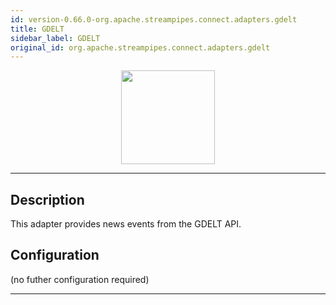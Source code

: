 ```yaml
---
id: version-0.66.0-org.apache.streampipes.connect.adapters.gdelt
title: GDELT
sidebar_label: GDELT
original_id: org.apache.streampipes.connect.adapters.gdelt
---
```


<!--
  ~ Licensed to the Apache Software Foundation (ASF) under one or more
  ~ contributor license agreements.  See the NOTICE file distributed with
  ~ this work for additional information regarding copyright ownership.
  ~ The ASF licenses this file to You under the Apache License, Version 2.0
  ~ (the "License"); you may not use this file except in compliance with
  ~ the License.  You may obtain a copy of the License at
  ~
  ~    http://www.apache.org/licenses/LICENSE-2.0
  ~
  ~ Unless required by applicable law or agreed to in writing, software
  ~ distributed under the License is distributed on an "AS IS" BASIS,
  ~ WITHOUT WARRANTIES OR CONDITIONS OF ANY KIND, either express or implied.
  ~ See the License for the specific language governing permissions and
  ~ limitations under the License.
  ~
  -->



<p align="center"> 
    <img src="/docs/img/pipeline-elements/org.apache.streampipes.connect.adapters.gdelt/icon.png" width="150px;" class="pe-image-documentation"/>
</p>

***

## Description
This adapter provides news events from the GDELT API.

## Configuration

(no futher configuration required)


***

